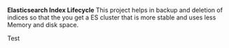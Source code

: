**Elasticsearch Index Lifecycle**
This project helps in backup and deletion of indices so that the you get a ES cluster that is more stable and uses less Memory and disk space.


Test
